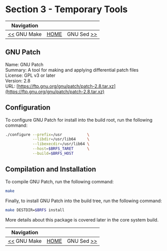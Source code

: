 # Section 3 - Temporary Tools

| Navigation |||
| --- | --- | ---: |
| [<<](./GNUMake.md) GNU Make | [HOME](../README.md) | GNU Sed [>>](./GNUSed.md) |

## GNU Patch

Name: GNU Patch<br />
Summary: A tool for making and applying differential patch files<br />
License: GPL v3 or later<br />
Version: 2.8<br />
URL: [https://ftp.gnu.org/gnu/patch/patch-2.8.tar.xz](https://ftp.gnu.org/gnu/patch/patch-2.8.tar.xz)<br />

## Configuration

To configure GNU Patch for install into the build root, run the following command:

```bash
./configure --prefix=/usr           \
            --libdir=/usr/lib64     \
            --libexecdir=/usr/lib64 \
            --host=$BRFS_TARET      \
            --build=$BRFS_HOST
```

## Compilation and Installation

To compile GNU Patch, run the following command:

```bash
make
```

Finally, to install GNU Patch into the build tree, run the following command:

```bash
make DESTDIR=$BRFS install
```

More details about this package is covered later in the core system build.

| Navigation |||
| --- | --- | ---: |
| [<<](./GNUMake.md) GNU Make | [HOME](../README.md) | GNU Sed [>>](./GNUSed.md) |
